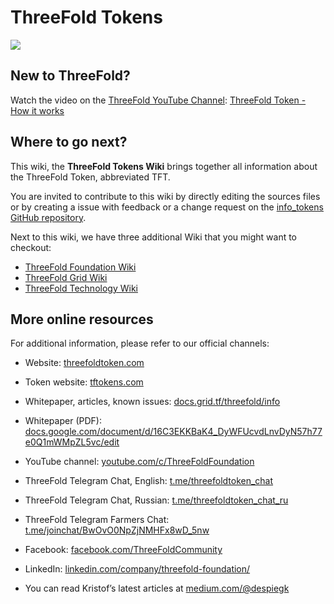 # ThreeFold Tokens

![](/img/tft.png)
 
## New to ThreeFold?

Watch the video on the [ThreeFold YouTube Channel](https://www.youtube.com/channel/UCKMNPuhs-8tHYfGd92krC8w): [ThreeFold Token - How it works](https://www.youtube.com/watch?v=4exjbFvnGkk)


## Where to go next?

This wiki, the **ThreeFold Tokens Wiki** brings together all information about the ThreeFold Token, abbreviated TFT.

You are invited to contribute to this wiki by directly editing the sources files or by creating a issue with feedback or a change request on the [info_tokens GitHub repository](https://threefoldfoundation.github.io/info_tokens/#/).

Next to this wiki, we have three additional Wiki that you might want to checkout:

- [ThreeFold Foundation Wiki](http://wiki.threefold.me)
- [ThreeFold Grid Wiki](http://grid_wiki.threefold.me)
- [ThreeFold Technology Wiki](http://tech_wiki.threefold.me )


## More online resources

For additional information, please refer to our official channels: 

- Website: [threefoldtoken.com](https://threefoldtoken.com/) 

- Token website: [tftokens.com](https://threefold.me/tokens/)

- Whitepaper, articles, known issues: [docs.grid.tf/threefold/info](https://docs.grid.tf/threefold/info) 

- Whitepaper (PDF): [docs.google.com/document/d/16C3EKKBaK4_DyWFUcvdLnvDyN57h77e0Q1mWMpZL5vc/edit](https://docs.google.com/document/d/16C3EKKBaK4_DyWFUcvdLnvDyN57h77e0Q1mWMpZL5vc/edit)

- YouTube channel: [youtube.com/c/ThreeFoldFoundation](https://www.youtube.com/c/ThreeFoldFoundation)

- ThreeFold Telegram Chat, English: [t.me/threefoldtoken_chat](https://t.me/threefoldtoken_chat)

- ThreeFold Telegram Chat, Russian: [t.me/threefoldtoken_chat_ru](https://t.me/threefoldtoken_chat_ru)

- ThreeFold Telegram Farmers Chat: [t.me/joinchat/BwOvO0NpZjNMHFx8wD_5nw](https://t.me/joinchat/BwOvO0NpZjNMHFx8wD_5nw)

- Facebook: [facebook.com/ThreeFoldCommunity](https://www.facebook.com/ThreeFoldCommunity)

- LinkedIn: [linkedin.com/company/threefold-foundation/](https://www.linkedin.com/company/threefold-foundation/)

- You can read Kristof’s latest articles at [medium.com/@despiegk](https://medium.com/@despiegk)
